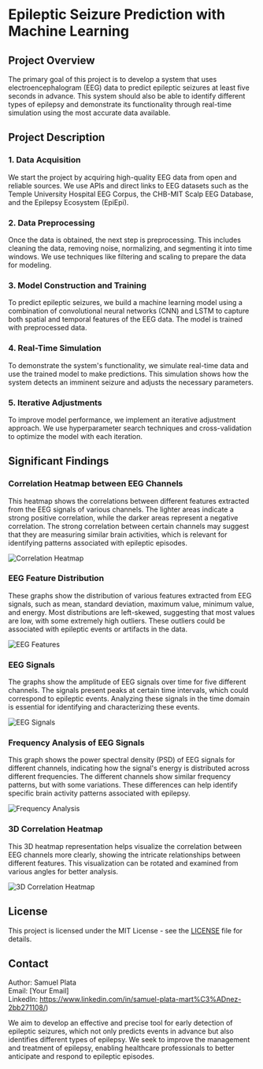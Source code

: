 # Epileptic Seizure Prediction with Machine Learning

## Project Overview

The primary goal of this project is to develop a system that uses electroencephalogram (EEG) data to predict epileptic seizures at least five seconds in advance. This system should also be able to identify different types of epilepsy and demonstrate its functionality through real-time simulation using the most accurate data available.

## Project Description

### 1. Data Acquisition

We start the project by acquiring high-quality EEG data from open and reliable sources. We use APIs and direct links to EEG datasets such as the Temple University Hospital EEG Corpus, the CHB-MIT Scalp EEG Database, and the Epilepsy Ecosystem (EpiEpi).

### 2. Data Preprocessing

Once the data is obtained, the next step is preprocessing. This includes cleaning the data, removing noise, normalizing, and segmenting it into time windows. We use techniques like filtering and scaling to prepare the data for modeling.

### 3. Model Construction and Training

To predict epileptic seizures, we build a machine learning model using a combination of convolutional neural networks (CNN) and LSTM to capture both spatial and temporal features of the EEG data. The model is trained with preprocessed data.

### 4. Real-Time Simulation

To demonstrate the system's functionality, we simulate real-time data and use the trained model to make predictions. This simulation shows how the system detects an imminent seizure and adjusts the necessary parameters.

### 5. Iterative Adjustments

To improve model performance, we implement an iterative adjustment approach. We use hyperparameter search techniques and cross-validation to optimize the model with each iteration.

## Significant Findings

### Correlation Heatmap between EEG Channels

This heatmap shows the correlations between different features extracted from the EEG signals of various channels. The lighter areas indicate a strong positive correlation, while the darker areas represent a negative correlation. The strong correlation between certain channels may suggest that they are measuring similar brain activities, which is relevant for identifying patterns associated with epileptic episodes.

![Correlation Heatmap](./neuroscience/figures/correlation_heatmap.png)

### EEG Feature Distribution

These graphs show the distribution of various features extracted from EEG signals, such as mean, standard deviation, maximum value, minimum value, and energy. Most distributions are left-skewed, suggesting that most values are low, with some extremely high outliers. These outliers could be associated with epileptic events or artifacts in the data.

![EEG Features](./neuroscience/figures/eeg_features.png)

### EEG Signals

The graphs show the amplitude of EEG signals over time for five different channels. The signals present peaks at certain time intervals, which could correspond to epileptic events. Analyzing these signals in the time domain is essential for identifying and characterizing these events.

![EEG Signals](./neuroscience/figures/eeg_signals.png)

### Frequency Analysis of EEG Signals

This graph shows the power spectral density (PSD) of EEG signals for different channels, indicating how the signal's energy is distributed across different frequencies. The different channels show similar frequency patterns, but with some variations. These differences can help identify specific brain activity patterns associated with epilepsy.

![Frequency Analysis](./neuroscience/figures/frequency_analysis.png)

### 3D Correlation Heatmap

This 3D heatmap representation helps visualize the correlation between EEG channels more clearly, showing the intricate relationships between different features. This visualization can be rotated and examined from various angles for better analysis.

![3D Correlation Heatmap](./neuroscience/figures/correlation_heatmap_3d.png)

## License

This project is licensed under the MIT License - see the [LICENSE](LICENSE) file for details.

## Contact

Author: Samuel Plata  
Email: [Your Email]  
LinkedIn: https://www.linkedin.com/in/samuel-plata-mart%C3%ADnez-2bb271108/)

We aim to develop an effective and precise tool for early detection of epileptic seizures, which not only predicts events in advance but also identifies different types of epilepsy. We seek to improve the management and treatment of epilepsy, enabling healthcare professionals to better anticipate and respond to epileptic episodes.
